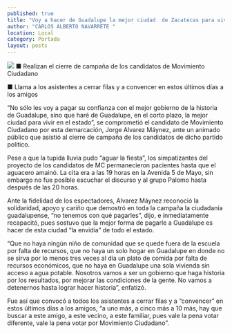 ```yaml
---
published: true
title: "Voy a hacer de Guadalupe la mejor ciudad  de Zacatecas para vivir: Alvarez Máynez"
author: "CARLOS ALBERTO NAVARRETE "
location: Local
category: Portada
layout: posts
---
```


![](http://i.imgur.com/trghhkdm.jpg)
■ Realizan el cierre de campaña de los candidatos de Movimiento Ciudadano

■ Llama a los asistentes a cerrar filas y a convencer en estos últimos días a los amigos

“No sólo les voy a pagar su confianza con el mejor gobierno de la historia de Guadalupe, sino que haré de Guadalupe, en el corto plazo, la mejor ciudad para vivir en el estado”, se comprometió el candidato de Movimiento Ciudadano por esta demarcación, Jorge Alvarez Máynez, ante un animado público que asistió al cierre de campaña de los candidatos de dicho partido político.

Pese a que la tupida lluvia pudo “aguar la fiesta”, los simpatizantes del proyecto de los candidatos de MC permanecieron pacientes hasta que el aguacero amainó. La cita era a las 19 horas en la Avenida 5 de Mayo, sin embargo no fue posible escuchar el discurso y al grupo Palomo hasta después de las 20 horas.

Ante la fidelidad de los espectadores, Alvarez Máynez reconoció la solidaridad, apoyo y cariño que demostró en toda la campaña la ciudadanía guadalupense, “no tenemos con qué pagarles”, dijo, e inmediatamente recapacitó, pues sostuvo que la mejor forma de pagarle a Guadalupe es hacer de esta ciudad “la envidia” de todo el estado.

“Que no haya ningún niño de comunidad que se quede fuera de la escuela por falta de recursos, que no haya un solo hogar en Guadalupe en donde no se sirva por lo menos tres veces al día un plato de comida por falta de recursos económicos, que no haya en Guadalupe una sola vivienda sin acceso a agua potable. Nosotros vamos a ser un gobierno que haga historia por los resultados, por mejorar las condiciones de la gente. No vamos a detenernos hasta lograr hacer historia”, enfatizó.

Fue así que convocó a todos los asistentes a cerrar filas y a “convencer” en estos últimos días a los amigos, “a uno más, a cinco más a 10 más, hay que buscar a este amigo, a este vecino, a este familiar, pues vale la pena votar diferente, vale la pena votar por Movimiento Ciudadano”.
